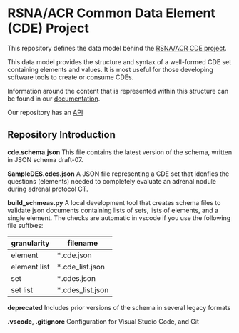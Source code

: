# RSNA/ACR Common Data Element (CDE) Project

This repository defines the data model behind the [RSNA/ACR CDE project](https://radelement.org).

This data model provides the structure and syntax of a well-formed CDE set containing elements and values. It is most useful for those developing software tools to create or consume CDEs. 

Information around the content that is represented within this structure can be found in our [documentation](https://rsna.github.io/ACR-RSNA-CDEs/). 

Our repository has an [API](https://radelement.org/about/docs)

## Repository Introduction
**cde.schema.json**
This file contains the latest version of the schema, written in JSON schema draft-07. 

**SampleDES.cdes.json**
A JSON file representing a CDE set that idenfies the questions (elements) needed to completely evaluate an adrenal nodule during adrenal protocol CT.

**build_schmeas.py**
A local development tool that creates schema files to validate json documents containing lists of sets, lists of elements, and a single element. The checks are automatic in vscode if you use the following file suffixes:

| granularity  | filename         |
| ------------ | ---------------- |
| element      | *.cde.json       |
| element list | *.cde_list.json  |
| set          | *.cdes.json      |
| set list     | *.cdes_list.json |

**deprecated**
Includes prior versions of the schema in several legacy formats

**.vscode, .gitignore**
Configuration for Visual Studio Code, and Git
